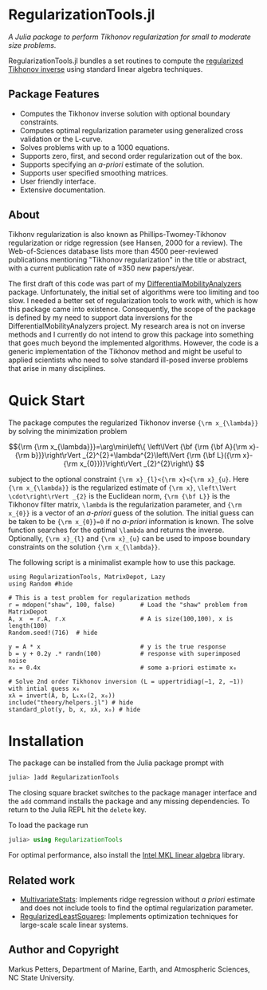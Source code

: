 # RegularizationTools.jl

*A Julia package to perform Tikhonov regularization for small to moderate size problems.*

RegularizationTools.jl bundles a set routines to compute the [regularized  Tikhonov inverse](https://en.wikipedia.org/wiki/Tikhonov_regularization) using standard linear algebra techniques.  

## Package Features
- Computes the Tikhonov inverse solution with optional boundary constraints.
- Computes optimal regularization parameter using generalized cross validation or the L-curve.
- Solves problems with up to a 1000 equations.
- Supports zero, first, and second order regularization out of the box.
- Supports specifying an *a-priori* estimate of the solution.
- Supports user specified smoothing matrices.
- User friendly interface.
- Extensive documentation.

## About
Tikhonv regularization is also known as Phillips-Twomey-Tikhonov regularization or ridge regression (see Hansen, 2000 for a review). The Web-of-Sciences database lists more than 4500 peer-reviewed publications mentioning "Tikhonov regularization" in the title or abstract, with a current publication rate of ≈350 new papers/year. 

 The first draft of this code was part of my [DifferentialMobilityAnalyzers](https://mdpetters.github.io/DifferentialMobilityAnalyzers.jl/stable/) package. Unfortunately, the initial set of algorithms were too limiting and too slow. I needed a better set of regularization tools to work with, which is how this package came into existence. Consequently, the scope of the package is defined by my need to support data inversions for the DifferentialMobilityAnalyzers project. My research area is not on inverse methods and I currently do not intend to grow this package into something that goes much beyond the implemented algorithms. However, the code is a generic implementation of the Tikhonov method and might be useful to applied scientists who need to solve standard ill-posed inverse problems that arise in many disciplines. 

# Quick Start

The package computes the regularized Tikhonov inverse ``{\rm x_{\lambda}}`` by solving the minimization problem 

```math
{\rm {\rm x_{\lambda}}}=\arg\min\left\{ \left\lVert {\bf {\rm {\bf A}{\rm x}-{\rm b}}}\right\rVert _{2}^{2}+\lambda^{2}\left\lVert {\rm {\bf L}({\rm x}-{\rm x_{0}})}\right\rVert _{2}^{2}\right\} 
```

subject to the optional constraint ``{\rm x}_{l}<{\rm x}<{\rm x}_{u}``. Here ``{\rm x_{\lambda}}`` is the regularized estimate of ``{\rm x}``,
``\left\lVert \cdot\right\rVert _{2}`` is the Euclidean norm, ``{\rm {\bf L}}`` is the Tikhonov filter matrix, ``\lambda`` is the regularization parameter, and ``{\rm x_{0}}`` is a vector of an *a-priori* guess of the solution. The initial guess can be taken to be ``{\rm x_{0}}=0`` if no *a-priori* information is known. The solve function searches for the optimal ``\lambda`` and returns the inverse. Optionally, ``{\rm x}_{l}`` and ``{\rm x}_{u}`` can be used to impose boundary constraints on the solution ``{\rm x_{\lambda}}``.

The following script is a minimalist example how to use this package.

```@example
using RegularizationTools, MatrixDepot, Lazy
using Random #hide

# This is a test problem for regularization methods
r = mdopen("shaw", 100, false)       # Load the "shaw" problem from MatrixDepot
A, x  = r.A, r.x                     # A is size(100,100), x is length(100)
Random.seed!(716)  # hide

y = A * x                            # y is the true response 
b = y + 0.2y .* randn(100)           # response with superimposed noise
x₀ = 0.4x                            # some a-priori estimate x₀

# Solve 2nd order Tikhonov inversion (L = uppertridiag(−1, 2, −1)) with intial guess x₀
xλ = invert(A, b, Lₖx₀(2, x₀))
include("theory/helpers.jl") # hide
standard_plot(y, b, x, xλ, x₀) # hide
```

# Installation

The package can be installed from the Julia package prompt with

```julia
julia> ]add RegularizationTools
```

The closing square bracket switches to the package manager interface and the ```add``` command installs the package and any missing dependencies. To return to the Julia REPL hit the ```delete``` key.

To load the package run

```julia
julia> using RegularizationTools
```

For optimal performance, also install the [Intel MKL linear algebra](https://github.com/JuliaComputing/MKL.jl) library.

## Related work
* [MultivariateStats](https://multivariatestatsjl.readthedocs.io/en/stable/index.html): Implements ridge regression without *a priori* estimate and does not include tools to find the optimal regularization parameter.
* [RegularizedLeastSquares](https://tknopp.github.io/RegularizedLeastSquares.jl/latest/): Implements optimization techniques for large-scale scale linear systems.

## Author and Copyright
Markus Petters, Department of Marine, Earth, and Atmospheric Sciences, NC State University.